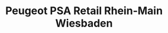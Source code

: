 ---
title: "Peugeot PSA Retail Rhein-Main Wiesbaden"
url: /wiesbaden/peugeot-psa-retail-rhein-main-wiesbaden/
shop: Autohaus
---